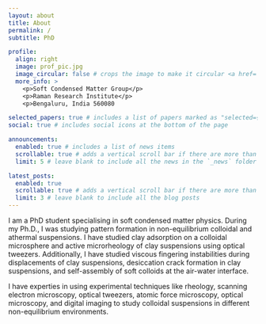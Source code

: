 ```yaml
---
layout: about
title: About
permalink: /
subtitle: PhD

profile:
  align: right
  image: prof_pic.jpg
  image_circular: false # crops the image to make it circular <a href='#'>Affiliations</a>
  more_info: >
    <p>Soft Condensed Matter Group</p>
    <p>Raman Research Institute</p>
    <p>Bengaluru, India 560080

selected_papers: true # includes a list of papers marked as "selected={true}"
social: true # includes social icons at the bottom of the page

announcements:
  enabled: true # includes a list of news items
  scrollable: true # adds a vertical scroll bar if there are more than 3 news items
  limit: 5 # leave blank to include all the news in the `_news` folder

latest_posts:
  enabled: true
  scrollable: true # adds a vertical scroll bar if there are more than 3 new posts items
  limit: 3 # leave blank to include all the blog posts
---
```


I am a PhD student specialising in soft condensed matter physics. During my Ph.D., I was studying pattern formation in non-equilibrium colloidal and athermal suspensions. I have studied clay adsorption on a colloidal microsphere and active microrheology of clay suspensions using optical tweezers. Additionally, I have studied viscous fingering instabilities during displacements of clay suspensions, desiccation crack formation in clay suspensions, and self-assembly of soft colloids at the air-water interface.

I have experties in using experimental techniques like rheology, scanning electron microscopy, optical tweezers, atomic force microscopy, optical microscopy, and digital imaging to study colloidal suspensions in different non-equilibrium environments.
